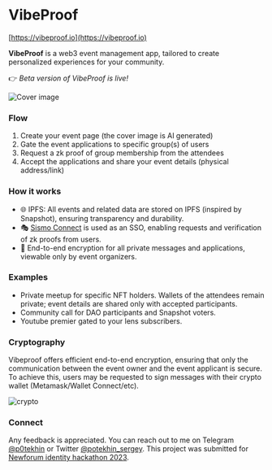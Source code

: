 # VibeProof

[https://vibeproof.io](https://vibeproof.io)

**VibeProof** is a web3 event management app, tailored to create personalized experiences for your community.

👉 *Beta version of VibeProof is live!*  

![Cover image](https://snaphost.nyc3.cdn.digitaloceanspaces.com/public/cover/0220278b-5688-40cd-afb1-d224e3f046fd-7220e02c-ea63-4dc7-b0b4-ba50f1d1ac0a.png)

### Flow

1. Create your event page (the cover image is AI generated)  
2. Gate the event applications to specific group(s) of users
3. Request a zk proof of group membership from the attendees
4. Accept the applications and share your event details (physical address/link)



### How it works

* 🌐 IPFS: All events and related data are stored on IPFS (inspired by Snapshot), ensuring transparency and durability. 
* 🎭 [Sismo Connect](https://www.sismo.io/) is used as an SSO, enabling requests and verification of zk proofs from users.  
* 🔐 End-to-end encryption for all private messages and applications, viewable only by event organizers.


### Examples 

- Private meetup for specific NFT holders. Wallets of the attendees remain private; event details are shared only with accepted participants. 
- Community call for DAO participants and Snapshot voters.
- Youtube premier gated to your lens subscribers.

### Cryptography

Vibeproof offers efficient end-to-end encryption, ensuring that only the communication between the event owner and the event applicant is secure. To achieve this, users may be requested to sign messages with their crypto wallet (Metamask/Wallet Connect/etc).

![crypto](./profile/public/Crypto.png)

### Connect 

Any feedback is appreciated. You can reach out to me on Telegram [@p0tekhin](https://t.me/p0tekhin) or Twitter [@potekhin_sergey](https://twitter.com/potekhin_sergey). This project was submitted for [Newforum identity hackathon 2023](https://www.newforum.xyz/identity-summer-hackathon-2023).
